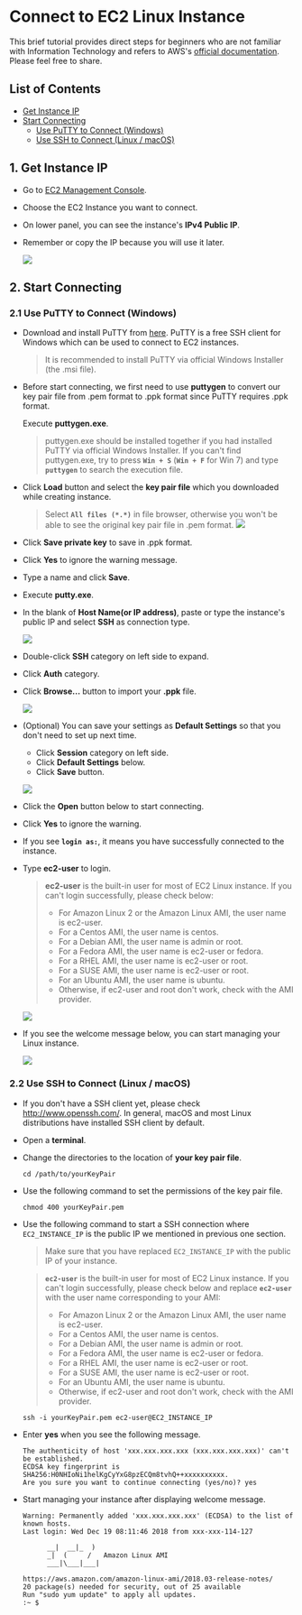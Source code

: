 # Connect to EC2 Linux Instance
This brief tutorial provides direct steps for beginners who are not familiar with Information Technology and refers to AWS's [official documentation](https://docs.aws.amazon.com/AWSEC2/latest/UserGuide/AccessingInstances.html). Please feel free to share.

## List of Contents

* [Get Instance IP](#1.-get-instance-ip)
* [Start Connecting](#2.-start-connecting)
  * [Use PuTTY to Connect (Windows)](#2.1-use-putty-to-connect-(windows))
  * [Use SSH to Connect (Linux / macOS)](#2.2-use-ssh-to-connect-(linux-/-macos))


## 1. Get Instance IP

* Go to [EC2 Management Console](https://console.aws.amazon.com/ec2/v2/home?region=us-east-1#Instances:sort=instanceState).

* Choose the EC2 Instance you want to connect.

* On lower panel, you can see the instance's **IPv4 Public IP**.

* Remember or copy the IP because you will use it later.
  
  ![](img/publicIP.png)


## 2. Start Connecting
### 2.1 Use PuTTY to Connect (Windows)

* Download and install PuTTY from [here](https://www.chiark.greenend.org.uk/~sgtatham/putty/latest.html). PuTTY is a free SSH client for Windows which can be used to connect to EC2 instances.

  > It is recommended to install PuTTY via official Windows Installer (the .msi file).

* Before start connecting, we first need to use **puttygen** to convert our key pair file from .pem format to .ppk format since PuTTY requires .ppk format. 

  Execute **puttygen.exe**.

  > puttygen.exe should be installed together if you had installed PuTTY via official Windows Installer. If you can't find puttygen.exe, try to press **`Win + S`** (**`Win + F`** for Win 7) and type **`puttygen`** to search the execution file.

* Click **Load** button and select the **key pair file** which you downloaded while creating instance.

  > Select **`All files (*.*)`** in file browser, otherwise you won't be able to see the original key pair file in .pem format.
  > ![](img/allFile.png)

* Click **Save private key** to save in .ppk format.

* Click **Yes** to ignore the warning message.

* Type a name and click **Save**.

* Execute **putty.exe**.

* In the blank of **Host Name(or IP address)**, paste or type the instance's public IP and select **SSH** as connection type. 

  ![](img/enterIP.png)

* Double-click **SSH** category on left side to expand.

* Click **Auth** category.

* Click **Browse...** button to import your **.ppk** file.

  ![](img/importKey.png)

* (Optional) You can save your settings as **Default Settings** so that you don't need to set up next time.
  * Click **Session** category on left side.
  * Click **Default Settings** below.
  * Click **Save** button.
  
  ![](img/saveSettings.png)

* Click the **Open** button below to start connecting.

* Click **Yes** to ignore the warning.

* If you see **`login as:`**, it means you have successfully connected to the instance.

* Type **ec2-user** to login.
  > **ec2-user** is the built-in user for most of EC2 Linux instance. If you can't login successfully, please check below:
  > * For Amazon Linux 2 or the Amazon Linux AMI, the user name is ec2-user.
  > * For a Centos AMI, the user name is centos.
  > * For a Debian AMI, the user name is admin or root.
  > * For a Fedora AMI, the user name is ec2-user or fedora.
  > * For a RHEL AMI, the user name is ec2-user or root.
  > * For a SUSE AMI, the user name is ec2-user or root.
  > * For an Ubuntu AMI, the user name is ubuntu.
  > * Otherwise, if ec2-user and root don't work, check with the AMI provider.

  ![](img/login.png)




* If you see the welcome message below, you can start managing your Linux instance.

  ![](img/success.png)


### 2.2 Use SSH to Connect (Linux / macOS)

* If you don't have a SSH client yet, please check http://www.openssh.com/. In general, macOS and most Linux distributions have installed SSH client by default.

* Open a **terminal**.

* Change the directories to the location of **your key pair file**.

      cd /path/to/yourKeyPair

* Use the following command to set the permissions of the key pair file.

      chmod 400 yourKeyPair.pem

* Use the following command to start a SSH connection where `EC2_INSTANCE_IP` is the public IP we mentioned in previous one section.
  > Make sure that you have replaced `EC2_INSTANCE_IP` with the public IP of your instance.

  > **`ec2-user`** is the built-in user for most of EC2 Linux instance. If you can't login successfully, please check below and replace **`ec2-user`** with the user name corresponding to your AMI:
  > * For Amazon Linux 2 or the Amazon Linux AMI, the user name is ec2-user.
  > * For a Centos AMI, the user name is centos.
  > * For a Debian AMI, the user name is admin or root.
  > * For a Fedora AMI, the user name is ec2-user or fedora.
  > * For a RHEL AMI, the user name is ec2-user or root.
  > * For a SUSE AMI, the user name is ec2-user or root.
  > * For an Ubuntu AMI, the user name is ubuntu.
  > * Otherwise, if ec2-user and root don't work, check with the AMI provider.


      ssh -i yourKeyPair.pem ec2-user@EC2_INSTANCE_IP

* Enter **yes** when you see the following message.

      The authenticity of host 'xxx.xxx.xxx.xxx (xxx.xxx.xxx.xxx)' can't be established.
      ECDSA key fingerprint is SHA256:H0NHIoNi1helKgCyYxG8pzECQm8tvhQ++xxxxxxxxxx.
      Are you sure you want to continue connecting (yes/no)? yes

* Start managing your instance after displaying welcome message.

      Warning: Permanently added 'xxx.xxx.xxx.xxx' (ECDSA) to the list of known hosts.
      Last login: Wed Dec 19 08:11:46 2018 from xxx-xxx-114-127

            __|  __|_  )
            _|  (     /   Amazon Linux AMI
            ___|\___|___|

      https://aws.amazon.com/amazon-linux-ami/2018.03-release-notes/
      20 package(s) needed for security, out of 25 available
      Run "sudo yum update" to apply all updates.
      :~ $

